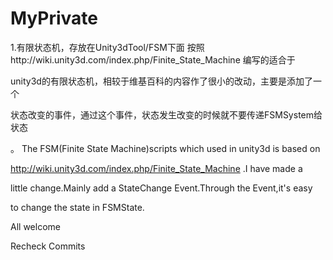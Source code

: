 MyPrivate
=========
1.有限状态机，存放在Unity3dTool/FSM下面
按照http://wiki.unity3d.com/index.php/Finite_State_Machine 编写的适合于

unity3d的有限状态机，相较于维基百科的内容作了很小的改动，主要是添加了一个

状态改变的事件，通过这个事件，状态发生改变的时候就不要传递FSMSystem给状态

。
The FSM(Finite State Machine)scripts which used in unity3d is based on 

http://wiki.unity3d.com/index.php/Finite_State_Machine .I have made a 

little change.Mainly add a StateChange Event.Through the Event,it's easy 

to change the state in FSMState.

All welcome

Recheck Commits